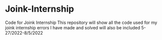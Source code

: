 # Joink-Internship
Code for Joink Internship
This repository will show all the code used for my joink internship
errors I have made and solved will also be included
5-27/2022-8/5/2022
